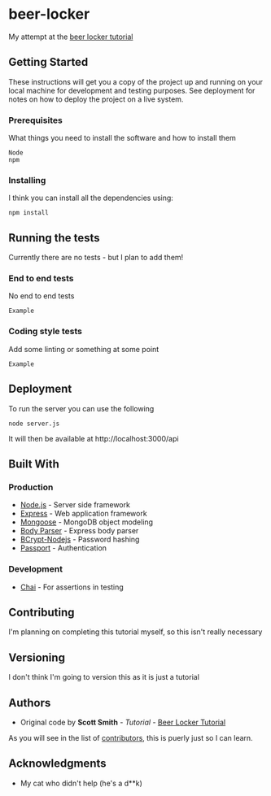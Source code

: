 # beer-locker
My attempt at the [beer locker tutorial](http://scottksmith.com/blog/2014/05/02/building-restful-apis-with-node/)

## Getting Started

These instructions will get you a copy of the project up and running on your local machine for development and testing purposes. See deployment for notes on how to deploy the project on a live system.

### Prerequisites

What things you need to install the software and how to install them

```
Node
npm
```

### Installing

I think you can install all the dependencies using:

```
npm install
```

## Running the tests

Currently there are no tests - but I plan to add them!

### End to end tests

No end to end tests

```
Example
```

### Coding style tests

Add some linting or something at some point

```
Example
```

## Deployment

To run the server you can use the following

```
node server.js
```

It will then be available at http://localhost:3000/api

## Built With

### Production
* [Node.js](https://nodejs.org/en/) - Server side framework
* [Express](http://expressjs.com/) - Web application framework
* [Mongoose](http://mongoosejs.com/) - MongoDB object modeling
* [Body Parser](https://github.com/expressjs/body-parser) - Express body parser
* [BCrypt-Nodejs](https://www.npmjs.com/package/bcrypt-nodejs) - Password hashing
* [Passport](http://passportjs.org/) - Authentication

### Development
* [Chai](http://chaijs.com/) - For assertions in testing

## Contributing

I'm planning on completing this tutorial myself, so this isn't really necessary

## Versioning

I don't think I'm going to version this as it is just a tutorial

## Authors

* Original code by **Scott Smith** - *Tutorial* - [Beer Locker Tutorial](http://scottksmith.com/blog/2014/05/02/building-restful-apis-with-node/)

As you will see in the list of [contributors](https://github.com/your/project/contributors), this is puerly just so I can learn.

## Acknowledgments

* My cat who didn't help (he's a d**k)
